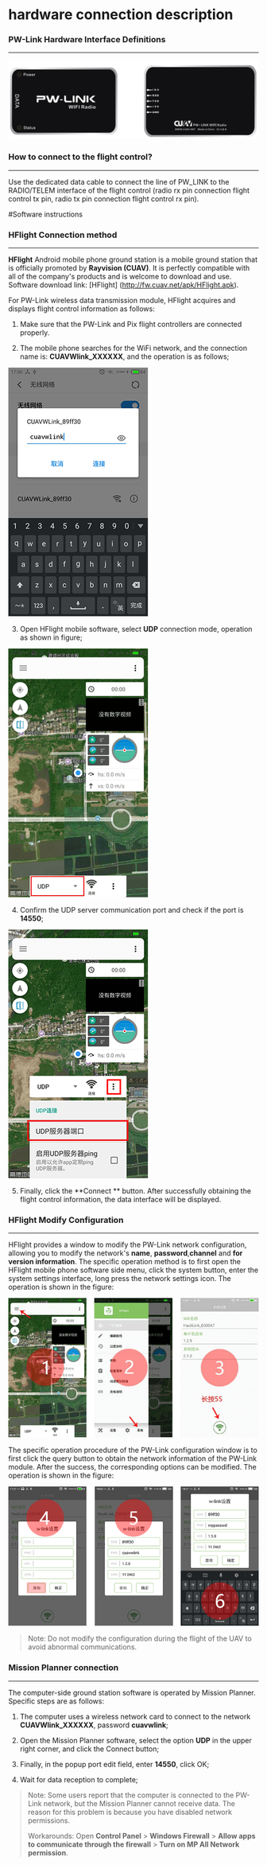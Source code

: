 # hardware connection description

### PW-Link Hardware Interface Definitions

---

![pw link2](../assets/pw-link2.png)

### How to connect to the flight control?

---

Use the dedicated data cable to connect the line of PW\_LINK to the RADIO/TELEM interface of the flight control (radio rx pin connection flight control tx pin, radio tx pin connection flight control rx pin).

#Software instructions

### HFlight Connection method

---

**HFlight** Android mobile phone ground station is a mobile ground station that is officially promoted by **Rayvision (CUAV)**. It is perfectly compatible with all of the company's products and is welcome to download and use. Software download link: [HFlight] (http://fw.cuav.net/apk/HFlight.apk).

For PW-Link wireless data transmission module, HFlight acquires and displays flight control information as follows:

1. Make sure that the PW-Link and Pix flight controllers are connected properly.

2. The mobile phone searches for the WiFi network, and the connection name is: **CUAVWlink\_XXXXXX**, and the operation is as follows;

![HFlight connected](../assets/pwlink-net-connected.png)

3. Open HFlight mobile software, select **UDP** connection mode, operation as shown in figure;

![HFlight connected2](../assets/pwlink-connected-type.png)

4. Confirm the UDP server communication port and check if the port is **14550**;

![HFlight connected3](../assets/pwlink-udp-setting.png)

5. Finally, click the **Connect ** button. After successfully obtaining the flight control information, the data interface will be displayed.

### HFlight Modify Configuration

---

HFlight provides a window to modify the PW-Link network configuration, allowing you to modify the network's **name**, **password**,**channel** and **for version information**. The specific operation method is to first open the HFlight mobile phone software side menu, click the system button, enter the system settings interface, long press the network settings icon. The operation is shown in the figure:

![HFlight Config](../assets/pwlink-net-cfg1.png)

The specific operation procedure of the PW-Link configuration window is to first click the query button to obtain the network information of the PW-Link module. After the success, the corresponding options can be modified. The operation is shown in the figure:

![pwlink](../assets/pwlink-net-cfg2.png)

> Note: Do not modify the configuration during the flight of the UAV to avoid abnormal communications.

### Mission Planner connection

---

The computer-side ground station software is operated by Mission Planner. Specific steps are as follows:

1. The computer uses a wireless network card to connect to the network **CUAVWlink\_XXXXXX**, password **cuavwlink**;

2. Open the Mission Planner software, select the option **UDP** in the upper right corner, and click the Connect button;

3. Finally, in the popup port edit field, enter **14550**, click OK;

4. Wait for data reception to complete;

> Note: Some users report that the computer is connected to the PW-Link network, but the Mission Planner cannot receive data. The reason for this problem is because you have disabled network permissions.
>
> Workarounds: Open **Control Panel** &gt; **Windows Firewall** &gt; **Allow apps to communicate through the firewall** &gt; **Turn on MP All Network permission**.